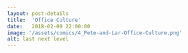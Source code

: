 ```yaml
---
layout: post-details
title:  'Office Culture'
date:   2018-02-09 22:00:00
image: '/assets/comics/4_Pete-and-Lar-Office-Culture.png'
alt: last next level
---
```

